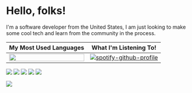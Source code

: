 # Hello, folks!

I'm a software developer from the United States, I am just looking to make some cool tech and learn from the community in the process. 

My Most Used Languages     |  What I'm Listening To!
:-------------------------:|:-------------------------:
<img align="top" width="100%" src="https://readme-stats-alex-git-main-alex-grimes.vercel.app/api/top-langs/?username=Alex-Grimes&exclude_repo=readme-stats&langs_count=6&layout=compact&bg_color=1d1f21&color=2bbc8a&hide=VBA,HTML,Java,CSS,python,powershell,Ruby,TeX&text_color=c9cacc">  | [![spotify-github-profile](https://spotify-github-profile.vercel.app/api/view?uid=31kgookzmvq7yanoflay6aoimnha&cover_image=true&theme=novatorem&show_offline=false&background_color=121212&bar_color=53b14f&bar_color_cover=false)](https://github.com/kittinan/spotify-github-profile)









![](https://img.shields.io/badge/Code-Ruby-informational?style=flat&logo=<LOGO_NAME>&logoColor=white&color=2bbc8a)
![](https://img.shields.io/badge/Code-JavaScript-informational?style=flat&logo=<LOGO_NAME>&logoColor=white&color=2bbc8a)
![](https://img.shields.io/badge/Library-React-informational?style=flat&logo=<LOGO_NAME>&logoColor=white&color=2bbc8a)
![](https://img.shields.io/badge/Framework-Vue-informational?style=flat&logo=<LOGO_NAME>&logoColor=white&color=2bbc8a)
![](https://img.shields.io/badge/Framework-Rails-informational?style=flat&logo=<LOGO_NAME>&logoColor=white&color=2bbc8a)



<img align="center" src=https://profile-counter.glitch.me/{Alex-Grimes]/count.svg>
